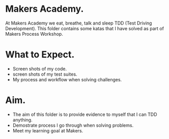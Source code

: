 # Makers Academy.
At Makers Academy we eat, breathe, talk and sleep TDD (Test Driving Development).
This folder contains some katas that I have solved as part of Makers Process Workshop.

# What to Expect.
- Screen shots of my code.
- screen shots of my test suites.
- My process and workflow when solving challenges.

# Aim.
- The aim of this folder is to provide evidence to myself that I can TDD anything.
- Demostrate process I go through when solving problems.
- Meet my learning goal at Makers.
